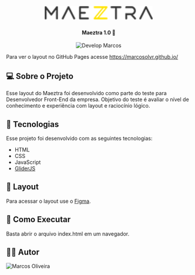 <h1 align="center">
    <img alt="Maeztra" title="Maeztra" src="./assets/images/logo.svg" />
</h1>

<h4 align="center"> 
	Maeztra 1.0 🚀
</h4>
<p align="center">
    <img alt="Develop Marcos" src="https://img.shields.io/badge/develop-marcosolvr-%2304D361">
</p>

Para ver o layout no GitHub Pages acesse https://marcosolvr.github.io/

## 💻 Sobre o Projeto

Esse layout do Maeztra foi desenvolvido como parte do teste para Desenvolvedor Front-End da empresa. Objetivo do teste é avaliar o nível de conhecimento e experiência com layout e raciocínio lógico.

## 🔨 Tecnologias

Esse projeto foi desenvolvido com as seguintes tecnologias:

- HTML
- CSS
- JavaScript
- [GliderJS][gliderjs]

## 🔖 Layout

Para acessar o layout use o [Figma](https://www.figma.com/file/3RqPfS5PW9whbQNCTTaoqA/%5B2020-09%5D-MZ---Layout-Teste-de-vagas-para-time-de-Devs).

## 🚀 Como Executar

Basta abrir o arquivo index.html em um navegador.

## 👨‍💻 Autor

![Marcos Oliveira](https://avatars2.githubusercontent.com/u/32722681?v=3&s=150)

[gliderjs]: https://nickpiscitelli.github.io/Glider.js/
